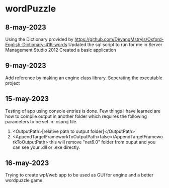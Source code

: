 # wordPuzzle
## 8-may-2023
Using the Dictionary provided by https://github.com/DevangMstryls/Oxford-English-Dictionary-41K-words
Updated the sql script to run for me in Server Management Studio 2012
Created a basic application
## 9-may-2023
Add reference by making an engine class library. Seperating the executable project 
## 15-may-2023
Testing of app using console entries is done. Few things I have learned are how to compile output in another folder which requires the following parameters to be set in .csproj file.
1. \<OutputPath>[relative path to output folder]\</OutputPath>
2. \<AppendTargetFrameworkToOutputPath>false\</AppendTargetFrameworkToOutputPath> this will remove "net6.0" folder from ouput and you can see your .dll or .exe directly.
## 16-may-2023
Trying to create wpf/web app to be used as GUI for engine and a better wordpuzzle game.